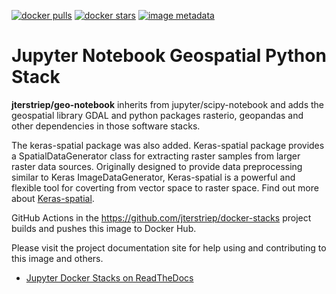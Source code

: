 [![docker pulls](https://img.shields.io/docker/pulls/jterstriep/geo-notebook.svg)](https://hub.docker.com/r/jterstriep/docker-stack/)
[![docker stars](https://img.shields.io/docker/stars/jterstriep/geo-notebook.svg)](https://hub.docker.com/r/jterstriep/docker-stack/)
[![image metadata](https://images.microbadger.com/badges/image/jterstriep/geo-notebook.svg)](https://microbadger.com/images/jterstriep/geo-notebook "jterstriep/docker-stack image metadata")

# Jupyter Notebook Geospatial Python Stack

**jterstriep/geo-notebook** inherits from jupyter/scipy-notebook and adds
the geospatial library GDAL and python packages rasterio, geopandas and
other dependencies in those software stacks.

The keras-spatial package was also added. Keras-spatial package provides
a SpatialDataGenerator class for extracting raster samples from larger raster 
data sources. Originally designed to provide data preprocessing similar to
Keras ImageDataGenerator, Keras-spatial is a powerful and flexible tool for
coverting from vector space to raster space. Find out more about 
[Keras-spatial](https://github.com/NCSA/keras-spatial).


GitHub Actions in the https://github.com/jterstriep/docker-stacks 
project builds and pushes this image to Docker Hub.

Please visit the project documentation site for help using and 
contributing to this image and others.

- [Jupyter Docker Stacks on ReadTheDocs](http://jupyter-docker-stacks.readthedocs.io/en/latest/index.html)
